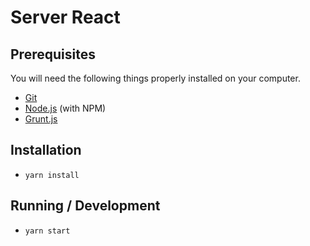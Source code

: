 # Server React

## Prerequisites

You will need the following things properly installed on your computer.

* [Git](http://git-scm.com/)
* [Node.js](http://nodejs.org/) (with NPM)
* [Grunt.js](http://http://gruntjs.com//)

## Installation

* `yarn install`

## Running / Development

* `yarn start`

